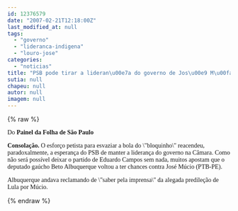 ```yaml
---
id: 12376579
date: "2007-02-21T12:18:00Z"
last_modified_at: null
tags:
  - "governo"
  - "lideranca-indigena"
  - "louro-jose"
categories:
  - "noticias"
title: "PSB pode tirar a lideran\u00e7a do governo de Jos\u00e9 M\u00facio"
sutia: null
chapeu: null
autor: null
imagem: null
---
```

{% raw %}
<p><P><FONT face=Verdana>Do<STRONG> Painel da&nbsp;Folha de São Paulo</STRONG></FONT></P></p>
<p><P><FONT face=Verdana><STRONG>Consolação.</STRONG> O esforço petista para esvaziar a bola do \"bloquinho\" reacendeu, paradoxalmente, a esperança do PSB de manter a liderança do governo na Câmara. Como não será possível deixar o partido de Eduardo Campos sem nada, muitos apostam que o deputado gaúcho Beto Albuquerque voltou a ter chances contra José Múcio (PTB-PE).</FONT> </P></p>
<p><P><FONT face=Verdana>Albuquerque andava reclamando de \"saber pela imprensa\" da alegada predileção de Lula por Múcio.</FONT> </P> </p>
{% endraw %}